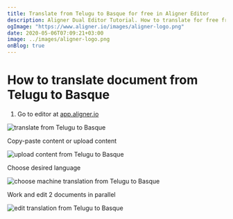 ```yaml
---
title: Translate from Telugu to Basque for free in Aligner Editor
description: Aligner Dual Editor Tutorial. How to translate for free from Telugu to Basque. Aligner is multilingual document management platform. 
ogImage: "https://www.aligner.io/images/aligner-logo.png"
date: 2020-05-06T07:09:21+03:00
image: ../images/aligner-logo.png
onBlog: true
---
```


# How to translate document from Telugu to Basque

1. Go to editor at [app.aligner.io](https://app.aligner.io "Aligner App web page")

![translate from Telugu to Basque](../aligner-blank-editor.png "translate from Telugu to Basque")

Copy-paste content or upload content

![upload content from Telugu to Basque](../aligner-uploaded-document.png "upload content from Telugu to Basque")

Choose desired language

![choose machine translation from Telugu to Basque](../aligner-language-dropdown.png "choose machine translation from Telugu to Basque")

Work and edit 2 documents in parallel

![edit translation from Telugu to Basque](../aligner-double-sitded-editor.png "edit translation from Telugu to Basque")

